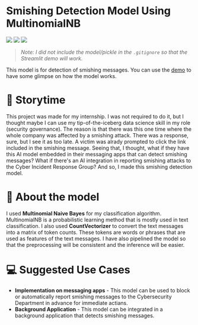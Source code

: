 # Smishing Detection Model Using MultinomialNB
![](https://img.shields.io/badge/Code-Python-informational?style=flat&logo=python&logoColor=white&color=2bbc8a)
![](https://img.shields.io/badge/AI-Pandas-informational?style=flat&logo=pandas&logoColor=white&color=2bbc8a)
![](https://img.shields.io/badge/AI-ScikitLearn-informational?style=flat&logo=scikitlearn&logoColor=white&color=2bbc8a)

> *Note: I did not include the model/pickle in the `.gitignore` so that the Streamlit demo will work.*

This model is for detection of smishing messages. You can use the [demo](https://smishing-detector-using-multinomial-nb-demo.streamlit.app/) to have some glimpse on how the model works.

# 📖 Storytime
This project was made for my internship. I was not required to do it, but I thought maybe I can use my tip-of-the-iceberg data science skill in my role (security governance). The reason is that there was this one time where the whole company was affected by a smishing attack. There was a response, sure, but I see it as too late. A victim was alrady prompted to click the link included in the smishing message. Seeing that, I thought, what if they have this AI model embedded in their messaging apps that can detect smishing messages? What if there's an AI integration in reporting smishing attacks to the Cyber Incident Response Group? And so, I made this smishing detection model.

# 🤖 About the model
I used **Multinomial Naive Bayes** for my classification algorithm. MultinomialNB is a probabilistic learning method that is mostly used in text classification. I also used **CountVectorizer** to convert the text messages into a matrix of token counts. These tokens are words or phrases that are used as features of the text messages. I have also pipelined the model so that the preprocessing will be consistent and the inference will be easier.

# 💻 Suggested Use Cases
- **Implementation on messaging apps** - This model can be used to block or automatically report smishing messages to the Cybersecurity Department in advance for immediate actians.
- **Background Application** - This model can be integrated in a background application that detects smishing messages.
